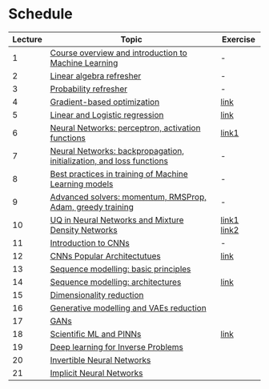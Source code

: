 # Schedule

| Lecture | Topic                                                                                     | Exercise |
|---------|-------------------------------------------------------------------------------------------|----------|
| 1       | [Course overview and introduction to Machine Learning](lectures/01_intro.md)              | -        |
| 2       | [Linear algebra refresher](lectures/02_linalg.md)                                         | -        |
| 3       | [Probability refresher](lectures/02_prob.md)                                              | -        | 
| 4       | [Gradient-based optimization](lectures/03_gradopt.md)                                     | [link](https://github.com/DIG-Kaust/MLgeoscience/blob/main/labs/notebooks/VisualOptimization/1_VisualOptimization.ipynb) |
| 5       | [Linear and Logistic regression](lectures/04_linreg.md)                                   | [link](https://github.com/DIG-Kaust/MLgeoscience/blob/main/labs/notebooks/BasicTorch/2_BasicPytorch.ipynb) |
| 6       | [Neural Networks: perceptron, activation functions](lectures/05_nn.md)                    | [link1](https://github.com/DIG-Kaust/MLgeoscience/blob/main/labs/notebooks/BasicTorch/2_BasicPytorch.ipynb)   | 
| 7       | [Neural Networks: backpropagation, initialization, and loss functions](lectures/06_nn.md) | -        | 
| 8       | [Best practices in training of Machine Learning models](lectures/07_bestpractice.md)      | -        | 
| 9       | [Advanced solvers: momentum, RMSProp, Adam, greedy training](lectures/08_gradopt1.md)     | -        | 
| 10      | [UQ in Neural Networks and Mixture Density Networks](lectures/09_mdn.md)                  | [link1](https://github.com/DIG-Kaust/MLgeoscience/blob/main/labs/notebooks/LearningFunction/LearningFunction.ipynb) [link2](https://github.com/DIG-Kaust/MLgeoscience/blob/main/labs/notebooks/MixtureDensityNetwork/MDN.ipynb)         | 
| 11      | [Introduction to CNNs](lectures/10_cnn.md)                                                | -        | 
| 12      | [CNNs Popular Architectutues](lectures/11_cnnarch.md)                                     | [link](https://github.com/DIG-Kaust/MLgeoscience/blob/main/labs/notebooks/SaltNet/SaltNet.ipynb)  | 
| 13      | [Sequence modelling: basic principles](lectures/12_seqmod.md)                             |          | 
| 14      | [Sequence modelling: architectures](lectures/12_seqmod.md)                                | [link](https://github.com/DIG-Kaust/MLgeoscience/blob/main/labs/notebooks/EventDetection/EventDetection.ipynb)  | 
| 15      | [Dimensionality reduction](lectures/13_dimred.md)                                         |          | 
| 16      | [Generative modelling and VAEs reduction](lectures/14_vae.md)                             |          | 
| 17      | [GANs](lectures/15_gans.md)                                                               |          | 
| 18      | [Scientific ML and PINNs](lectures/16_pinns.md)                                           | [link](https://github.com/DIG-Kaust/MLgeoscience/blob/main/labs/notebooks/EikonalPINN/EikonalPINN_constant.ipynb)  | 
| 19      | [Deep learning for Inverse Problems](lectures/17_deepinv.md)                              |          | 
| 20      | [Invertible Neural Networks](lectures/18_INN.md)     
| 21      | [Implicit Neural Networks](lectures/19_implicit.md) 
